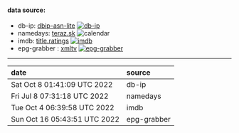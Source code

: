 #### data source:
- db-ip:  [dbip-asn-lite](https://db-ip.com/) [![db-ip](https://github.com/milankomaj/data/actions/workflows/db-ip.yml/badge.svg?event=schedule)](https://github.com/milankomaj/data/actions/workflows/db-ip.yml)
- namedays:  [teraz.sk](https://teraz.sk/) ![calendar](https://dev-badge.eleonora.workers.dev/calendar/today?icon=calendar)
- imdb:  [title.ratings](https://datasets.imdbws.com/) [![imdb](https://github.com/milankomaj/data/actions/workflows/imdb.yml/badge.svg?event=schedule)](https://github.com/milankomaj/data/actions/workflows/imdb.yml)
- epg-grabber :  [xmltv](https://tv.sms.cz) [![epg-grabber](https://github.com/milankomaj/data/actions/workflows/epg-grabber.yml/badge.svg?event=schedule)](https://github.com/milankomaj/data/actions/workflows/epg-grabber.yml)
---
**date** | **source**
:--- | :---
Sat Oct  8 01:41:09 UTC 2022 | db-ip
Fri Jul  8 07:31:18 UTC 2022 | namedays
Tue Oct  4 06:39:58 UTC 2022 | imdb
Sun Oct 16 05:43:51 UTC 2022 | epg-grabber
